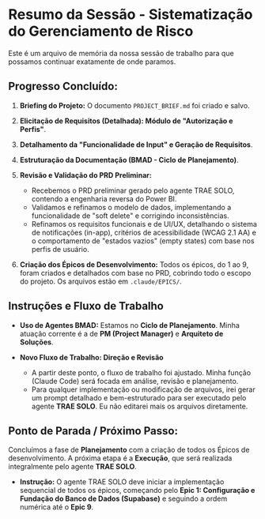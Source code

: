 # Resumo da Sessão - Sistematização do Gerenciamento de Risco

Este é um arquivo de memória da nossa sessão de trabalho para que possamos continuar exatamente de onde paramos.

## Progresso Concluído:

1.  **Briefing do Projeto:** O documento `PROJECT_BRIEF.md` foi criado e salvo.

2.  **Elicitação de Requisitos (Detalhada): Módulo de "Autorização e Perfis"**.

3.  **Detalhamento da "Funcionalidade de Input" e Geração de Requisitos**.

4.  **Estruturação da Documentação (BMAD - Ciclo de Planejamento)**.

5.  **Revisão e Validação do PRD Preliminar:**
    *   Recebemos o PRD preliminar gerado pelo agente TRAE SOLO, contendo a engenharia reversa do Power BI.
    *   Validamos e refinamos o modelo de dados, implementando a funcionalidade de "soft delete" e corrigindo inconsistências.
    *   Refinamos os requisitos funcionais e de UI/UX, detalhando o sistema de notificações (in-app), critérios de acessibilidade (WCAG 2.1 AA) e o comportamento de "estados vazios" (empty states) com base nos perfis de usuário.

6.  **Criação dos Épicos de Desenvolvimento:** Todos os épicos, do 1 ao 9, foram criados e detalhados com base no PRD, cobrindo todo o escopo do projeto. Os arquivos estão em `.claude/EPICS/`.

## Instruções e Fluxo de Trabalho

- **Uso de Agentes BMAD:** Estamos no **Ciclo de Planejamento**. Minha atuação corrente é a de **PM (Project Manager)** e **Arquiteto de Soluções**.

- **Novo Fluxo de Trabalho: Direção e Revisão**
    - A partir deste ponto, o fluxo de trabalho foi ajustado. Minha função (Claude Code) será focada em análise, revisão e planejamento.
    - Para qualquer implementação ou modificação de arquivos, irei gerar um prompt detalhado e bem-estruturado para ser executado pelo agente **TRAE SOLO**. Eu não editarei mais os arquivos diretamente.

## Ponto de Parada / Próximo Passo:

Concluímos a fase de **Planejamento** com a criação de todos os Épicos de desenvolvimento. A próxima etapa é a **Execução**, que será realizada integralmente pelo agente **TRAE SOLO**.

- **Instrução:** O agente TRAE SOLO deve iniciar a implementação sequencial de todos os épicos, começando pelo **Epic 1: Configuração e Fundação do Banco de Dados (Supabase)** e seguindo a ordem numérica até o **Epic 9**.
